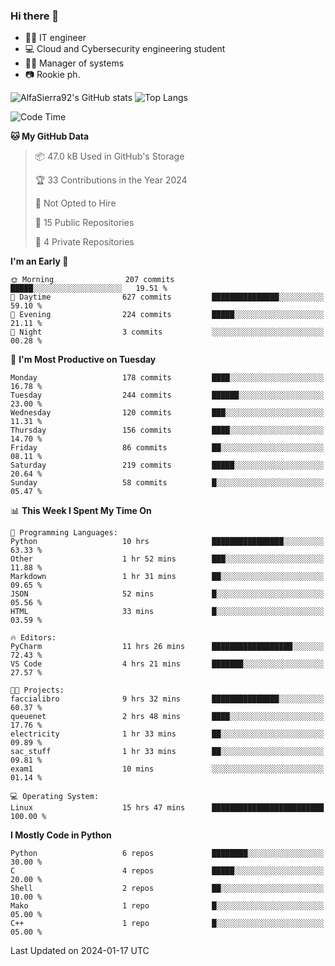 ### Hi there 👋
- 👨‍💻 IT engineer
- 💻 Cloud and Cybersecurity engineering student
- 👨‍💼 Manager of systems
- 📷 Rookie ph.


![AlfaSierra92's GitHub stats](https://github-readme-stats.vercel.app/api?username=AlfaSierra92&theme=nord)
![Top Langs](https://github-readme-stats.vercel.app/api/top-langs/?username=AlfaSierra92&theme=nord&layout=compact)

<!--START_SECTION:waka-->
![Code Time](http://img.shields.io/badge/Code%20Time-55%20hrs%2024%20mins-blue)

**🐱 My GitHub Data** 

> 📦 47.0 kB Used in GitHub's Storage 
 > 
> 🏆 33 Contributions in the Year 2024
 > 
> 🚫 Not Opted to Hire
 > 
> 📜 15 Public Repositories 
 > 
> 🔑 4 Private Repositories 
 > 
**I'm an Early 🐤** 

```text
🌞 Morning                207 commits         █████░░░░░░░░░░░░░░░░░░░░   19.51 % 
🌆 Daytime                627 commits         ███████████████░░░░░░░░░░   59.10 % 
🌃 Evening                224 commits         █████░░░░░░░░░░░░░░░░░░░░   21.11 % 
🌙 Night                  3 commits           ░░░░░░░░░░░░░░░░░░░░░░░░░   00.28 % 
```
📅 **I'm Most Productive on Tuesday** 

```text
Monday                   178 commits         ████░░░░░░░░░░░░░░░░░░░░░   16.78 % 
Tuesday                  244 commits         ██████░░░░░░░░░░░░░░░░░░░   23.00 % 
Wednesday                120 commits         ███░░░░░░░░░░░░░░░░░░░░░░   11.31 % 
Thursday                 156 commits         ████░░░░░░░░░░░░░░░░░░░░░   14.70 % 
Friday                   86 commits          ██░░░░░░░░░░░░░░░░░░░░░░░   08.11 % 
Saturday                 219 commits         █████░░░░░░░░░░░░░░░░░░░░   20.64 % 
Sunday                   58 commits          █░░░░░░░░░░░░░░░░░░░░░░░░   05.47 % 
```


📊 **This Week I Spent My Time On** 

```text
💬 Programming Languages: 
Python                   10 hrs              ████████████████░░░░░░░░░   63.33 % 
Other                    1 hr 52 mins        ███░░░░░░░░░░░░░░░░░░░░░░   11.88 % 
Markdown                 1 hr 31 mins        ██░░░░░░░░░░░░░░░░░░░░░░░   09.65 % 
JSON                     52 mins             █░░░░░░░░░░░░░░░░░░░░░░░░   05.56 % 
HTML                     33 mins             █░░░░░░░░░░░░░░░░░░░░░░░░   03.59 % 

🔥 Editors: 
PyCharm                  11 hrs 26 mins      ██████████████████░░░░░░░   72.43 % 
VS Code                  4 hrs 21 mins       ███████░░░░░░░░░░░░░░░░░░   27.57 % 

🐱‍💻 Projects: 
faccialibro              9 hrs 32 mins       ███████████████░░░░░░░░░░   60.37 % 
queuenet                 2 hrs 48 mins       ████░░░░░░░░░░░░░░░░░░░░░   17.76 % 
electricity              1 hr 33 mins        ██░░░░░░░░░░░░░░░░░░░░░░░   09.89 % 
sac_stuff                1 hr 33 mins        ██░░░░░░░░░░░░░░░░░░░░░░░   09.81 % 
exam1                    10 mins             ░░░░░░░░░░░░░░░░░░░░░░░░░   01.14 % 

💻 Operating System: 
Linux                    15 hrs 47 mins      █████████████████████████   100.00 % 
```

**I Mostly Code in Python** 

```text
Python                   6 repos             ████████░░░░░░░░░░░░░░░░░   30.00 % 
C                        4 repos             █████░░░░░░░░░░░░░░░░░░░░   20.00 % 
Shell                    2 repos             ██░░░░░░░░░░░░░░░░░░░░░░░   10.00 % 
Mako                     1 repo              █░░░░░░░░░░░░░░░░░░░░░░░░   05.00 % 
C++                      1 repo              █░░░░░░░░░░░░░░░░░░░░░░░░   05.00 % 
```




 Last Updated on 2024-01-17 UTC
<!--END_SECTION:waka-->

<!--
**AlfaSierra92/AlfaSierra92** is a ✨ _special_ ✨ repository because its `README.md` (this file) appears on your GitHub profile.

Here are some ideas to get you started:

- 🔭 I’m currently working on ...
- 🌱 I’m currently learning ...
- 👯 I’m looking to collaborate on ...
- 🤔 I’m looking for help with ...
- 💬 Ask me about ...
- 📫 How to reach me: ...
- 😄 Pronouns: ...
- ⚡ Fun fact: ...
-->
